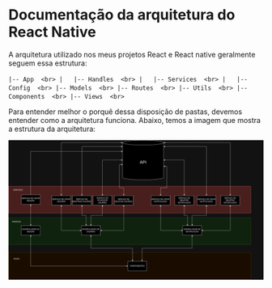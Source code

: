# Documentação da arquitetura do React Native 

A arquitetura utilizado nos meus projetos React e React native geralmente seguem essa estrutura:

`
|-- App  <br>
|   |-- Handles  <br>
|   |-- Services  <br>
|   |-- Config  <br>
|-- Models  <br>
|-- Routes  <br>
|-- Utils  <br>
|-- Components  <br>
|-- Views  <br>
`

Para entender melhor o porquê dessa disposição de pastas, devemos entender como a arquitetura funciona. Abaixo, temos a imagem que mostra a estrutura da arquitetura:

![Estrutura da Arquitetura](https://raw.githubusercontent.com/miqueiasrodrigues/front-ent-react/main/arquitetura.drawio.png)

